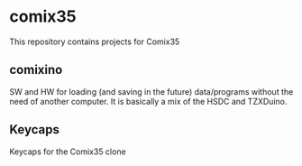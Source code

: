 # comix35
This repository contains projects for Comix35

## comixino
SW and HW for loading (and saving in the future) data/programs without the need of another computer. It is basically a mix of the HSDC and TZXDuino.

## Keycaps
Keycaps for the Comix35 clone

